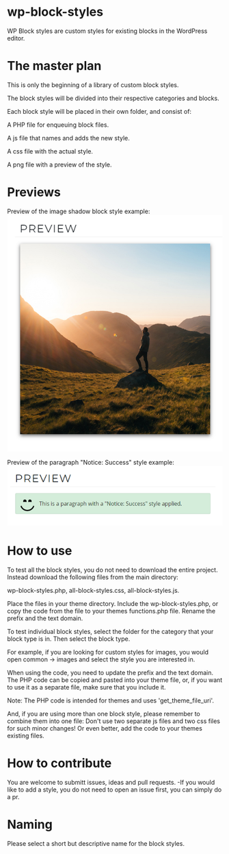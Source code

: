 # wp-block-styles
WP Block styles are custom styles for existing blocks in the WordPress editor.


# The master plan
This is only the beginning of a library of custom block styles.

The block styles will be divided into their respective categories and blocks.

Each block style will be placed in their own folder, and consist of:

A PHP file for enqueuing block files.

A js file that names and adds the new style.

A css file with the actual style.

A png file with a preview of the style.

# Previews

Preview of the image shadow block style example:
![Shadow block style preview](https://github.com/carolinan/wp-block-styles/blob/master/preview.png)

Preview of the paragraph "Notice: Success" style example:
![Success block style preview](https://github.com/carolinan/wp-block-styles/blob/master/common/paragraph/notice-success/preview-notice-success.png)


# How to use

To test all the block styles, you do not need to download the entire project.
Instead download the following files from the main directory:

wp-block-styles.php, all-block-styles.css, all-block-styles.js.

Place the files in your theme directory. Include the wp-block-styles.php, or copy the code from the file to your themes functions.php file.
Rename the prefix and the text domain.



To test individual block styles, select the folder for the category that your block type is in. Then select the block type.

For example, if you are looking for custom styles for images, you would open common -> images and select the style you are interested in.

When using the code, you need to update the prefix and the text domain.
The PHP code can be copied and pasted into your theme file, or, if you want to use it as a separate file, 
make sure that you include it.


Note: The PHP code is intended for themes and uses 'get_theme_file_uri'.

And, if you are using more than one block style, please remember to combine them into one file: 
Don't use two separate js files and two css files for such minor changes! Or even better, add the code to your themes existing files.

# How to contribute

You are welcome to submitt issues, ideas and pull requests.
-If you would like to add a style, you do not need to open an issue first, you can simply do a pr.


# Naming

Please select a short but descriptive name for the block styles.
